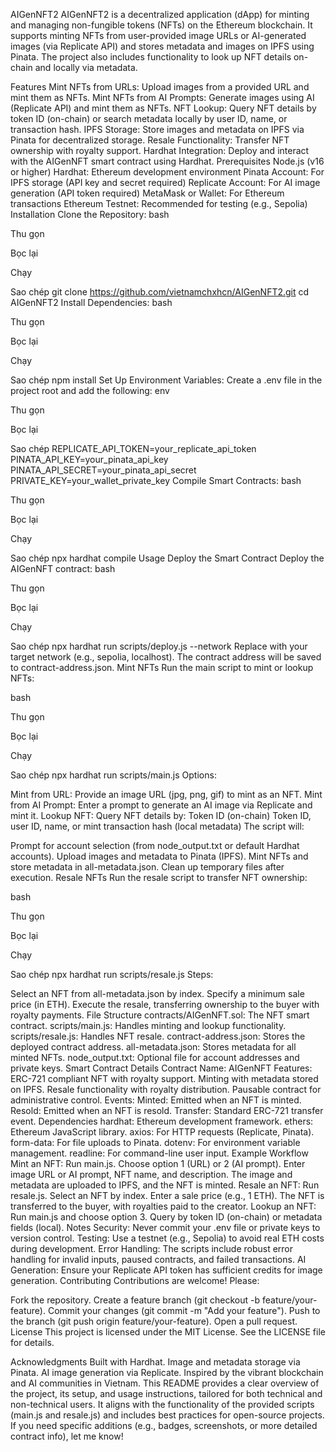 AIGenNFT2
AIGenNFT2 is a decentralized application (dApp) for minting and managing non-fungible tokens (NFTs) on the Ethereum blockchain. It supports minting NFTs from user-provided image URLs or AI-generated images (via Replicate API) and stores metadata and images on IPFS using Pinata. The project also includes functionality to look up NFT details on-chain and locally via metadata.

Features
Mint NFTs from URLs: Upload images from a provided URL and mint them as NFTs.
Mint NFTs from AI Prompts: Generate images using AI (Replicate API) and mint them as NFTs.
NFT Lookup: Query NFT details by token ID (on-chain) or search metadata locally by user ID, name, or transaction hash.
IPFS Storage: Store images and metadata on IPFS via Pinata for decentralized storage.
Resale Functionality: Transfer NFT ownership with royalty support.
Hardhat Integration: Deploy and interact with the AIGenNFT smart contract using Hardhat.
Prerequisites
Node.js (v16 or higher)
Hardhat: Ethereum development environment
Pinata Account: For IPFS storage (API key and secret required)
Replicate Account: For AI image generation (API token required)
MetaMask or Wallet: For Ethereum transactions
Ethereum Testnet: Recommended for testing (e.g., Sepolia)
Installation
Clone the Repository:
bash

Thu gọn

Bọc lại

Chạy

Sao chép
git clone https://github.com/vietnamchxhcn/AIGenNFT2.git
cd AIGenNFT2
Install Dependencies:
bash

Thu gọn

Bọc lại

Chạy

Sao chép
npm install
Set Up Environment Variables: Create a .env file in the project root and add the following:
env

Thu gọn

Bọc lại

Sao chép
REPLICATE_API_TOKEN=your_replicate_api_token
PINATA_API_KEY=your_pinata_api_key
PINATA_API_SECRET=your_pinata_api_secret
PRIVATE_KEY=your_wallet_private_key
Compile Smart Contracts:
bash

Thu gọn

Bọc lại

Chạy

Sao chép
npx hardhat compile
Usage
Deploy the Smart Contract
Deploy the AIGenNFT contract:
bash

Thu gọn

Bọc lại

Chạy

Sao chép
npx hardhat run scripts/deploy.js --network <network>
Replace <network> with your target network (e.g., sepolia, localhost).
The contract address will be saved to contract-address.json.
Mint NFTs
Run the main script to mint or lookup NFTs:

bash

Thu gọn

Bọc lại

Chạy

Sao chép
npx hardhat run scripts/main.js
Options:

Mint from URL: Provide an image URL (jpg, png, gif) to mint as an NFT.
Mint from AI Prompt: Enter a prompt to generate an AI image via Replicate and mint it.
Lookup NFT: Query NFT details by:
Token ID (on-chain)
Token ID, user ID, name, or mint transaction hash (local metadata)
The script will:

Prompt for account selection (from node_output.txt or default Hardhat accounts).
Upload images and metadata to Pinata (IPFS).
Mint NFTs and store metadata in all-metadata.json.
Clean up temporary files after execution.
Resale NFTs
Run the resale script to transfer NFT ownership:

bash

Thu gọn

Bọc lại

Chạy

Sao chép
npx hardhat run scripts/resale.js
Steps:

Select an NFT from all-metadata.json by index.
Specify a minimum sale price (in ETH).
Execute the resale, transferring ownership to the buyer with royalty payments.
File Structure
contracts/AIGenNFT.sol: The NFT smart contract.
scripts/main.js: Handles minting and lookup functionality.
scripts/resale.js: Handles NFT resale.
contract-address.json: Stores the deployed contract address.
all-metadata.json: Stores metadata for all minted NFTs.
node_output.txt: Optional file for account addresses and private keys.
Smart Contract Details
Contract Name: AIGenNFT
Features:
ERC-721 compliant NFT with royalty support.
Minting with metadata stored on IPFS.
Resale functionality with royalty distribution.
Pausable contract for administrative control.
Events:
Minted: Emitted when an NFT is minted.
Resold: Emitted when an NFT is resold.
Transfer: Standard ERC-721 transfer event.
Dependencies
hardhat: Ethereum development framework.
ethers: Ethereum JavaScript library.
axios: For HTTP requests (Replicate, Pinata).
form-data: For file uploads to Pinata.
dotenv: For environment variable management.
readline: For command-line user input.
Example Workflow
Mint an NFT:
Run main.js.
Choose option 1 (URL) or 2 (AI prompt).
Enter image URL or AI prompt, NFT name, and description.
The image and metadata are uploaded to IPFS, and the NFT is minted.
Resale an NFT:
Run resale.js.
Select an NFT by index.
Enter a sale price (e.g., 1 ETH).
The NFT is transferred to the buyer, with royalties paid to the creator.
Lookup an NFT:
Run main.js and choose option 3.
Query by token ID (on-chain) or metadata fields (local).
Notes
Security: Never commit your .env file or private keys to version control.
Testing: Use a testnet (e.g., Sepolia) to avoid real ETH costs during development.
Error Handling: The scripts include robust error handling for invalid inputs, paused contracts, and failed transactions.
AI Generation: Ensure your Replicate API token has sufficient credits for image generation.
Contributing
Contributions are welcome! Please:

Fork the repository.
Create a feature branch (git checkout -b feature/your-feature).
Commit your changes (git commit -m "Add your feature").
Push to the branch (git push origin feature/your-feature).
Open a pull request.
License
This project is licensed under the MIT License. See the LICENSE file for details.

Acknowledgments
Built with Hardhat.
Image and metadata storage via Pinata.
AI image generation via Replicate.
Inspired by the vibrant blockchain and AI communities in Vietnam.
This README provides a clear overview of the project, its setup, and usage instructions, tailored for both technical and non-technical users. It aligns with the functionality of the provided scripts (main.js and resale.js) and includes best practices for open-source projects. If you need specific additions (e.g., badges, screenshots, or more detailed contract info), let me know!
